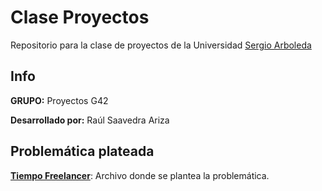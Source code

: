 # Clase Proyectos
Repositorio para la clase de proyectos de la Universidad [Sergio Arboleda](https://www.usergioarboleda.edu.co/)
## Info
**GRUPO:** Proyectos G42

**Desarrollado por:** Raúl Saavedra Ariza

## Problemática plateada
[**Tiempo Freelancer**](doc/tiempoFreelancer.md): Archivo donde se plantea la problemática.